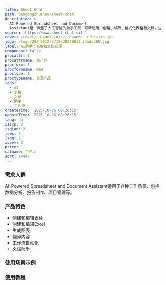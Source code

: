 ```yaml
---
title: Sheet Chat
path: bangongzhushou/sheet-chat
description: >-
  AI-Powered Spreadsheet and Document
  Assistant是一款基于人工智能的助手工具，可帮助用户创建、编辑、格式化表格和文档，生成图表，并提供内容翻译功能。它能够提升工作流程的效率。
source: 'https://www.sheet-chat.site'
cover: /cover/20240612/6/12/20240612_cfb1211d.jpg
logo: /logo/20240612/6/12/20240612_5a1dca86.jpg
label: AI助手：表格和文档处理
component: false
procattr: 1
procattrname: 生产力
procform: 1
procformname: 网站
proctype: 1
proctypename: 普通产品
tags:
  - AI
  - 表格
  - 文档
  - 助手
  - 工作流
createTime: '2023-10-26 08:26:15'
updateTime: '2023-10-26 08:26:15'
lang: en
isicp: 2
isqian: 2
iswx: 2
isqq: 2
iscom: 2
price: ''
catname: 生产力
sort: 14447
---
```




### 需求人群
AI-Powered Spreadsheet and Document Assistant适用于各种工作场景，包括数据分析、报告制作、项目管理等。

### 产品特色
- 创建和编辑表格
- 创建和编辑Excel
- 生成图表
- 翻译内容
- 工作流自动化
- 文档助手

### 使用场景示例


### 使用教程


  
